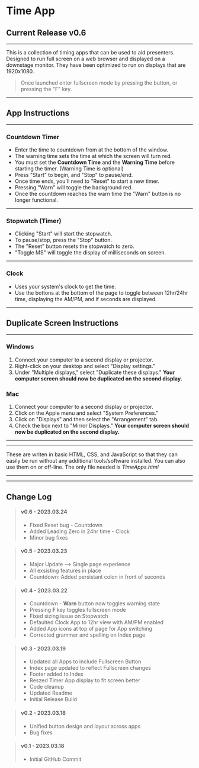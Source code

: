 # Time App

## Current Release v0.6

---

This is a collection of timing apps that can be used to aid presenters. Designed to run full screen on a web browser and displayed on a downstage monitor. They have been optimized to run on displays that are 1920x1080.

> Once launched enter fullscreen mode by pressing the button, or pressing the "F" key.

---
## App Instructions
---
### Countdown Timer
- Enter the time to countdown from at the bottom of the window.
- The warning time sets the time at which the screen will turn red.
- You must set the <b>Countdown Time</b> and the <b>Warning Time</b> before starting the timer. (Warning Time is optional)
- Press "Start" to begin, and "Stop" to pause/end. 
- Once time ends, you'll need to "Reset" to start a new timer. 
- Pressing "Warn" will toggle the background red.
- Once the countdown reaches the warn time the "Warn" button is no longer functional.

---
### Stopwatch (Timer)
- Clicking "Start" will start the stopwatch.
- To pause/stop, press the "Stop" button.
- The "Reset" button resets the stopwatch to zero.
- "Toggle MS" will toggle the display of milliseconds on screen.

---
### Clock
- Uses your system's clock to get the time.
- Use the bottons at the bottom of the page to toggle between 12hr/24hr time, displaying the AM/PM, and if seconds are displayed. 



---
## Duplicate Screen Instructions
---
### Windows
1. Connect your computer to a second display or projector.
2. Right-click on your desktop and select "Display settings."
3. Under "Multiple displays," select "Duplicate these displays."
<b>Your computer screen should now be duplicated on the second display.</b>

### Mac
1. Connect your computer to a second display or projector.
2. Click on the Apple menu and select "System Preferences."
3. Click on "Displays" and then select the "Arrangement" tab.
4. Check the box next to "Mirror Displays."
<b>Your computer screen should now be duplicated on the second display.</b>

---
---
These are writen in basic HTML, CSS, and JavaScript so that they can easily be run without any additional tools/software installed. You can also use them on or off-line. The only file needed is <i>TimeApps.html</i>

---
---



## Change Log

> #### v0.6 - 2023.03.24
>
> - Fixed Reset bug - Countdown
> - Added Leading Zero in 24hr time - Clock
> - Minor bug fixes

> #### v0.5 - 2023.03.23
>
> - Major Update --> Single page experience
> - All exsisting features in place
> - Countdown: Added persistant colon in front of seconds

> #### v0.4 - 2023.03.22
>
> - Countdown - <b>Warn</b> button now toggles warning state
> - Pressing <b>F</b> key toggles fullscreen mode
> - Fixed sizing issue on Stopwatch
> - Defaulted Clock App to 12hr view with AM/PM enabled
> - Added App icons at top of page for App switching
> - Corrected grammer and spelling on Index page

> #### v0.3 - 2023.03.19
>
> - Updated all Apps to include Fullscreen Button
> - Index page updated to reflect Fullscreen changes
> - Footer added to Index
> - Reszed Timer App display to fit screen better
> - Code cleanup
> - Updated Readme
> - Initial Release Build

> #### v0.2 - 2023.03.18
>
> - Unified button design and layout across apps
> - Bug fixes

> #### v0.1 - 2023.03.18
>
> - Initial GitHub Commit
